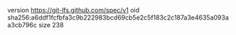 version https://git-lfs.github.com/spec/v1
oid sha256:a6ddf1fcfbfa3c9b222983bcd69cb5e2c5f183c2c187a3e4635a093aa3cb796c
size 238
